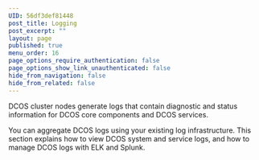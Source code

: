 ```yaml
---
UID: 56df3def81448
post_title: Logging
post_excerpt: ""
layout: page
published: true
menu_order: 16
page_options_require_authentication: false
page_options_show_link_unauthenticated: false
hide_from_navigation: false
hide_from_related: false
---
```

<p>DCOS cluster nodes generate logs that contain diagnostic and status information for DCOS core components and DCOS services.</p>

<p>You can aggregate DCOS logs using your existing log infrastructure. This section explains how to view DCOS system and service logs, and how to manage DCOS logs with ELK and Splunk.</p>